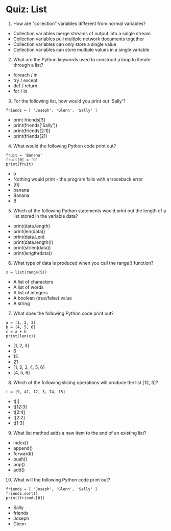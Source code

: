# Quiz: List

1. How are "collection" variables different from normal variables?
- Collection variables merge streams of output into a single stream
- Collection variables pull multiple network documents together
- Collection variables can only store a single value
- Collection variables can store multiple values in a single variable

2. What are the Python keywords used to construct a loop to iterate through a list?
- foreach / in
- try / except
- def / return
- for / in

3. For the following list, how would you print out 'Sally'?
```
friends = [ 'Joseph', 'Glenn', 'Sally' ]
```
- print friends[3]
- print(friends['Sally'])
- print(friends[2:1])
- print(friends[2])

4. What would the following Python code print out?
```
fruit = 'Banana'
fruit[0] = 'b'
print(fruit)
```
- b
- Nothing would print - the program fails with a traceback error
- [0]
- banana
- Banana
- B

5. Which of the following Python statements would print out the length of a list stored in the variable data?
- print(data.length)
- print(len(data))
- print(data.Len)
- print(data.length())
- print(strlen(data))
- print(length(data))

6. What type of data is produced when you call the range() function?
```
x = list(range(5))
```
- A list of characters
- A list of words
- A list of integers
- A boolean (true/false) value
- A string

7. What does the following Python code print out?
```
a = [1, 2, 3]
b = [4, 5, 6]
c = a + b
print(len(c))
```
- [1, 2, 3]
- 6
- 15
- 21
- [1, 2, 3, 4, 5, 6]
- [4, 5, 6]

8. Which of the following slicing operations will produce the list [12, 3]?
```
t = [9, 41, 12, 3, 74, 15]
```
- t[:]
- t[12:3]
- t[2:4]
- t[2:2]
- t[1:3]

9. What list method adds a new item to the end of an existing list?
- index()
- append()
- forward()
- push()
- pop()
- add()

10. What will the following Python code print out?
```
friends = [ 'Joseph', 'Glenn', 'Sally' ]
friends.sort()
print(friends[0])
```
- Sally
- friends
- Joseph
- Glenn
